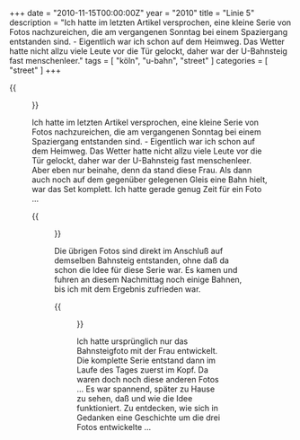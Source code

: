 +++
date = "2010-11-15T00:00:00Z"
year = "2010"
title = "Linie 5"
description = "Ich hatte im letzten Artikel versprochen, eine kleine Serie von Fotos nachzureichen, die am vergangenen Sonntag bei einem Spaziergang entstanden sind. - Eigentlich war ich schon auf dem Heimweg. Das Wetter hatte nicht allzu viele Leute vor die Tür gelockt, daher war der U-Bahnsteig fast menschenleer."
tags = [ "köln", "u-bahn", "street" ]
categories = [ "street" ]
+++

{{<figure src="/images/2010/20101114-162347-054.png" title="Linie 5 I">}}

Ich hatte im letzten Artikel versprochen, eine kleine Serie von Fotos nachzureichen, die am vergangenen Sonntag bei einem Spaziergang entstanden sind.  - Eigentlich war ich schon auf dem Heimweg. Das Wetter hatte nicht allzu viele Leute vor die Tür gelockt, daher war der U-Bahnsteig fast menschenleer. Aber eben nur beinahe, denn da stand diese Frau. Als dann auch noch auf dem gegenüber gelegenen Gleis eine Bahn hielt, war das Set komplett. Ich hatte gerade genug Zeit für ein Foto ...

{{<figure src="/images/2010/20101114-160747-0441.png" title="Linie 5 II">}}

Die übrigen Fotos sind direkt im Anschluß auf demselben Bahnsteig entstanden, ohne daß da schon die Idee für diese Serie war. Es kamen und fuhren an diesem Nachmittag noch einige Bahnen, bis ich mit dem Ergebnis zufrieden war.

{{<figure src="/images/2010/20101114-161349-0481.png" title="Linie 5 III">}}

Ich hatte ursprünglich nur das Bahnsteigfoto mit der Frau entwickelt. Die komplette Serie entstand dann im Laufe des Tages zuerst im Kopf. Da waren doch noch diese anderen Fotos ... Es war spannend, später zu Hause zu sehen, daß und wie die Idee funktioniert. Zu entdecken, wie sich in Gedanken eine Geschichte um die drei Fotos entwickelte ...
